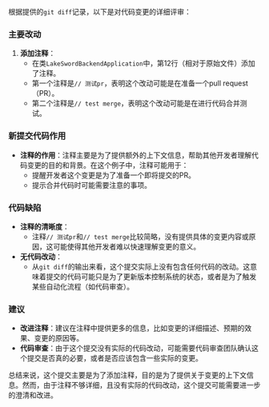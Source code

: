 根据提供的`git diff`记录，以下是对代码变更的详细评审：

### 主要改动
1. **添加注释**：
   - 在类`LakeSwordBackendApplication`中，第12行（相对于原始文件）添加了注释。
   - 第一个注释是`// 测试pr`，表明这个改动可能是在准备一个pull request（PR）。
   - 第二个注释是`// test merge`，表明这个改动可能是在进行代码合并测试。

### 新提交代码作用
- **注释的作用**：注释主要是为了提供额外的上下文信息，帮助其他开发者理解代码变更的目的和背景。在这个例子中，注释可能用于：
  - 提醒开发者这个变更是为了准备一个即将提交的PR。
  - 提示合并代码时可能需要注意的事项。

### 代码缺陷
- **注释的清晰度**：
  - 注释`// 测试pr`和`// test merge`比较简略，没有提供具体的变更内容或原因，这可能使得其他开发者难以快速理解变更的意义。
- **无代码改动**：
  - 从`git diff`的输出来看，这个提交实际上没有包含任何代码的改动。这意味着提交的代码可能只是为了更新版本控制系统的状态，或者是为了触发某些自动化流程（如代码审查）。

### 建议
- **改进注释**：建议在注释中提供更多的信息，比如变更的详细描述、预期的效果、变更的原因等。
- **代码审查**：由于这个提交没有实际的代码改动，可能需要代码审查团队确认这个提交是否真的必要，或者是否应该包含一些实际的变更。

总结来说，这个提交主要是为了添加注释，目的是为了提供关于变更的上下文信息。然而，由于注释不够详细，且没有实际的代码改动，这个提交可能需要进一步的澄清和改进。